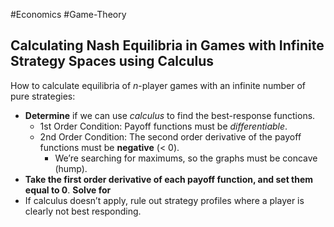 #Economics #Game-Theory 
## Calculating Nash Equilibria in Games with Infinite Strategy Spaces using Calculus

How to calculate equilibria of $n$-player games with an infinite number of pure strategies:

- **Determine** if we can use _calculus_ to find the best-response functions.
    - 1st Order Condition: Payoff functions must be _differentiable_.
    - 2nd Order Condition: The second order derivative of the payoff functions must be **negative** (< 0).
        - We’re searching for maximums, so the graphs must be concave (hump).
- **Take the first order derivative of each payoff function, and set them equal to 0**. **Solve for**
- If calculus doesn’t apply, rule out strategy profiles where a player is clearly not best responding.